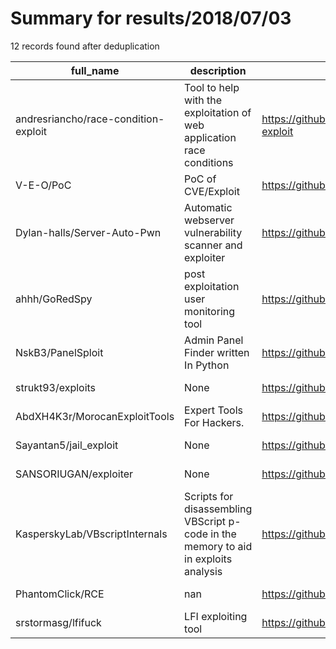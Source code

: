 
# Summary for results/2018/07/03
    
12 records found after deduplication

| full_name | description | html_url | matched_list | matched_count | pushed_at | size | stargazers_count | language | forks_count |
|--------------------------------------|-------------------------------------------------------------------------------------|---------------------------------------------------------|------------------------|-----------------|---------------------------|--------|--------------------|------------|---------------|
| andresriancho/race-condition-exploit | Tool to help with the exploitation of web application race conditions | https://github.com/andresriancho/race-condition-exploit | ['exploit'] | 1 | 2018-07-03 12:57:20+00:00 | 19 | 164 | Python | 36 |
| V-E-O/PoC | PoC of CVE/Exploit | https://github.com/V-E-O/PoC | ['cve poc', 'exploit'] | 2 | 2018-07-03 09:54:50+00:00 | 254 | 290 | C | 135 |
| Dylan-halls/Server-Auto-Pwn | Automatic webserver vulnerability scanner and exploiter | https://github.com/Dylan-halls/Server-Auto-Pwn | ['exploit'] | 1 | 2018-07-03 10:47:03+00:00 | 87 | 5 | Python | 8 |
| ahhh/GoRedSpy | post exploitation user monitoring tool | https://github.com/ahhh/GoRedSpy | ['exploit'] | 1 | 2018-07-03 23:11:46+00:00 | 3 | 7 | Go | 2 |
| NskB3/PanelSploit | Admin Panel Finder written In Python | https://github.com/NskB3/PanelSploit | ['sploit'] | 1 | 2018-07-03 11:30:07+00:00 | 32 | 1 | Python | 0 |
| strukt93/exploits | None | https://github.com/strukt93/exploits | ['exploit'] | 1 | 2018-07-03 11:24:53+00:00 | 2 | 6 | Python | 2 |
| AbdXH4K3r/MorocanExploitTools | Expert Tools For Hackers. | https://github.com/AbdXH4K3r/MorocanExploitTools | ['exploit'] | 1 | 2018-07-03 01:39:34+00:00 | 0 | 0 | | 0 |
| Sayantan5/jail_exploit | None | https://github.com/Sayantan5/jail_exploit | ['exploit'] | 1 | 2018-07-03 08:42:45+00:00 | 0 | 0 | Python | 0 |
| SANSORIUGAN/exploiter | None | https://github.com/SANSORIUGAN/exploiter | ['exploit'] | 1 | 2018-07-03 11:36:25+00:00 | 49 | 0 | Perl | 0 |
| KasperskyLab/VBscriptInternals | Scripts for disassembling VBScript p-code in the memory to aid in exploits analysis | https://github.com/KasperskyLab/VBscriptInternals | ['exploit'] | 1 | 2018-07-03 14:21:26+00:00 | 11 | 79 | Python | 25 |
| PhantomClick/RCE | nan | https://github.com/PhantomClick/RCE | ['rce'] | 1 | 2018-07-03 15:57:41+00:00 | 9003 | 0 | Python | 0 |
| srstormasg/lfifuck | LFI exploiting tool | https://github.com/srstormasg/lfifuck | ['exploit'] | 1 | 2018-07-03 23:05:33+00:00 | 2 | 0 | Python | 0 |
